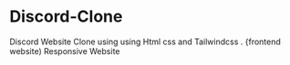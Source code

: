 # Discord-Clone
Discord Website Clone using using Html css and Tailwindcss . {frontend website) Responsive Website 
